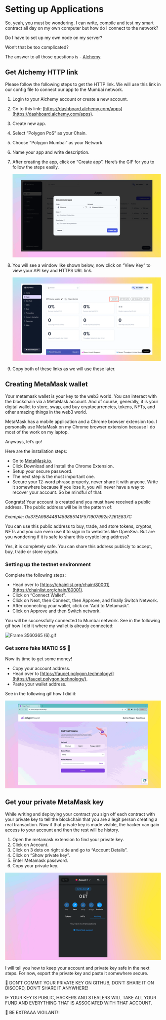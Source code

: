 ﻿# Setting up Applications

So, yeah, you must be wondering. I can write, compile and test my smart contract all day on my own computer but how do I connect to the network?

Do I have to set up my own node on my server?

Won’t that be too complicated?

The answer to all those questions is - [Alchemy](https://www.alchemy.com/).

## Get Alchemy HTTP link

Please follow the following steps to get the HTTP link. We will use this link in our config file to connect our app to the Mumbai network.

1. Login to your Alchemy account or create a new account.
2. Go to this link: [https://dashboard.alchemy.com/apps](https://dashboard.alchemy.com/apps).
3. Create new app.
4. Select “Polygon PoS” as your Chain.
5. Choose “Polygon Mumbai” as your Network.
6. Name your app and write description. 
7. After creating the app, click on “Create app”. Here’s the GIF for you to follow the steps easily.
    
    ![Frame 3560365 (5).gif](https://github.com/0xmetaschool/Learning-Projects/blob/main/assests_for_all/Launch%20your%20own%20epic%20NFT%20place/1%20Getting%20Started/3.%20Setting%20up%20Applications/Frame_3560365_(5).webp?raw=true)
    
8. You will see a window like shown below, now click on “View Key” to view your API key and HTTPS URL link.
    
    ![Frame 3560365 (12).jpg](https://github.com/0xmetaschool/Learning-Projects/blob/main/assests_for_all/Launch%20your%20own%20epic%20NFT%20place/1%20Getting%20Started/3.%20Setting%20up%20Applications/Frame_3560365_(12).webp?raw=true)
    
9. Copy both of these links as we will use these later. 

## Creating MetaMask wallet

Your metamask wallet is your key to the web3 world. You can interact with the blockchain via a MetaMask account. And of course, generally, it is your digital wallet to store, swap, and buy cryptocurrencies, tokens, NFTs, and other amazing things in the web3 world.

MetaMask has a mobile application and a Chrome browser extension too. I personally use MetaMask on my Chrome browser extension because I do most of the work on my laptop.

Anyways, let’s go!

Here are the installation steps:

- Go to [MetaMask.io](http://metamask.io/).
- Click Download and Install the Chrome Extension.
- Setup your secure password.
- The next step is the most important one.
- Secure your 12-word phrase properly, never share it with anyone. Write it somewhere because if you lose it, you will never have a way to recover your account. So be mindful of that.

Congrats! Your account is created and you must have received a public address. The public address will be in the pattern of:

*Example: 0x37EA9984481459885141F571907992e7261E837C*

You can use this public address to buy, trade, and store tokens, cryptos, NFTs and you can even use it to sign in to websites like OpenSea. But are you wondering if it is safe to share this cryptic long address?

Yes, it is completely safe. You can share this address publicly to accept, buy, trade or store crypto.

### Setting up the testnet environment

Complete the following steps:

- Head over to [https://chainlist.org/chain/80001](https://chainlist.org/chain/80001).
- Click on “Connect Wallet”.
- Click on Next, then Connect, then Approve, and finally Switch Network.
- After connecting your wallet, click on “Add to Metamask”.
- Click on Approve and then Switch network.

You will be successfully connected to Mumbai network. See in the following gif how I did it where my wallet is already connected:

![Frame 3560365 (6).gif](https://github.com/0xmetaschool/Learning-Projects/blob/main/assests_for_all/Launch%20your%20own%20epic%20NFT%20place/1%20Getting%20Started/3.%20Setting%20up%20Applications/GIF%20(2).webp?raw=true)

### Get some fake MATIC $$ 🤑

Now its time to get some money! 

- Copy your account address.
- Head over to [https://faucet.polygon.technology/](https://faucet.polygon.technology/).
- Paste your wallet address.

See in the following gif how I did it:

![Frame 3560365 (7).gif](https://github.com/0xmetaschool/Learning-Projects/blob/main/assests_for_all/Launch%20your%20own%20epic%20NFT%20place/1%20Getting%20Started/3.%20Setting%20up%20Applications/Frame_3560365_(7).webp?raw=true)

## Get your private MetaMask key

While writing and deploying your contract you sign off each contract with your private key to tell the blockchain that you are a legit person creating a real transaction. Now if that private key is made visible, the hacker can gain access to your account and then the rest will be history.

1. Open the metamask extension to find your private key. 
2. Click on Account.
3. Click on 3 dots on right side and go to “Account Details”.
4. Click on “Show private key”.
5. Enter Metamask password.
6. Copy your private key.

![Frame 3560364 (4).gif](https://github.com/0xmetaschool/Learning-Projects/blob/main/assests_for_all/Launch%20your%20own%20epic%20NFT%20place/1%20Getting%20Started/3.%20Setting%20up%20Applications/Frame_3560364_(4).webp?raw=true)

I will tell you how to keep your account and private key safe in the next steps. For now, export the private key and paste it somewhere secure.

🚨 DON’T COMMIT YOUR PRIVATE KEY ON GITHUB, DON’T SHARE IT ON DISCORD, DON’T SHARE IT ANYWHERE!

IF YOUR KEY IS PUBLIC, HACKERS AND STEALERS WILL TAKE ALL YOUR FUND AND EVERYTHING THAT IS ASSOCIATED WITH THAT ACCOUNT.

🚨 BE EXTRAAA VIGILANT!!
